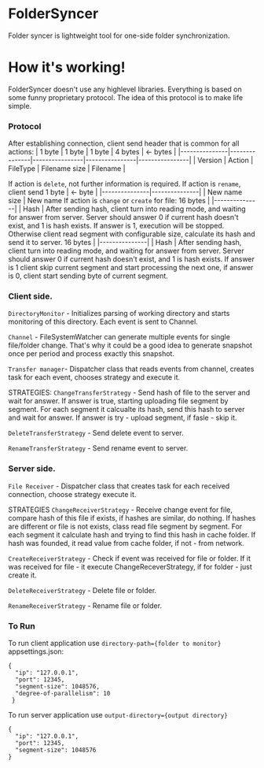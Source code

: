 # FolderSyncer

Folder syncer is lightweight tool for one-side folder synchronization.

# How it's working!

FolderSyncer doesn't use any highlevel libraries. Everything is based on some funny proprietary protocol. The idea of this protocol is to make life simple.

### Protocol
After establishing connection, client send header that is common for all actions:
| 1 byte | 1 byte | 1 byte | 4 bytes | <- bytes |
|---------------|---------------|----------------|----------------|----------------|
| Version       | Action        | FileType       | Filename size  | Filename       |

If action is `delete`, not further information is required.
If action is `rename`, client send
1 byte          | <- byte | 
|---------------|---------------|
| New name size       | New name
If action is `change` or `create` for file:
16 bytes        | 
|---------------|
| Hash          |
After sending hash, client turn into reading mode, and waiting for answer from server.
Server should answer 0 if current hash doesn't exist, and 1 is hash exists.
If answer is 1, execution will be stopped. Otherwise client read segment with configurable size, calculate its hash and send it to server.
16 bytes        | 
|---------------|
| Hash          |
After sending hash, client turn into reading mode, and waiting for answer from server.
Server should answer 0 if current hash doesn't exist, and 1 is hash exists.
If answer is 1 client skip current segment and start processing the next one, if answer is 0, client start sending byte of current segment.

### Client side.
`DirectoryMonitor` - Initializes parsing of working directory and starts monitoring of this directory. Each event is sent to Channel.

`Channel` - FileSystemWatcher can generate multiple events for single file/folder change. That's why it could be a good idea to generate snapshot once per period and process exactly this snapshot.

`Transfer manager`- Dispatcher class that reads events from channel, creates task for each event, chooses strategy and execute it.

STRATEGIES:
`ChangeTransferStrategy` - Send hash of file to the server and wait for answer. If answer is true, starting uploading file segment by segment. For each segment it calcualte its hash, send this hash to server and wait for answer. If answer is try - upload segment, if fasle - skip it.

`DeleteTransferStrategy` - Send delete event to server.

`RenameTransferStrategy` - Send rename event to server.

### Server side.
`File Receiver` - Dispatcher class that creates task for each received connection, choose strategy execute it.

STRATEGIES
`ChangeReceiverStrategy` - Receive change event for file, compare hash of this file if exists, if hashes are similar, do nothing. If hashes are different or file is not exists, class read file segment by segment. For each segment it calculate hash and trying to find this hash in cache folder. If hash was founded, it read value from cache folder, if not - from network.

`CreateReceiverStrategy` - Check if event was received for file or folder. If it was received for file - it execute ChangeReceverStrategy, if for folder - just create it.

`DeleteReceiverStrategy` - Delete file or folder.

`RenameReceiverStrategy` - Rename file or folder.

### To Run
To run client application use `directory-path={folder to monitor}`
appsettings.json:
```
{
  "ip": "127.0.0.1",
  "port": 12345,
  "segment-size": 1048576,
  "degree-of-parallelism": 10
 }
```

To run server application use `output-directory={output directory}`

```
{
  "ip": "127.0.0.1",
  "port": 12345,
  "segment-size": 1048576
}
```

